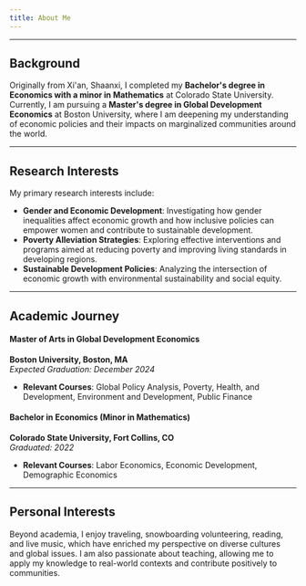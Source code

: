 ```yaml
---
title: About Me
---
```


---
Background
--

Originally from Xi'an, Shaanxi, I completed my **Bachelor's degree in Economics with a minor in Mathematics** at Colorado State University. Currently, I am pursuing a **Master's degree in Global Development Economics** at Boston University, where I am deepening my understanding of economic policies and their impacts on marginalized communities around the world.

---
Research Interests
--
My primary research interests include:

- **Gender and Economic Development**: Investigating how gender inequalities affect economic growth and how inclusive policies can empower women and contribute to sustainable development.
- **Poverty Alleviation Strategies**: Exploring effective interventions and programs aimed at reducing poverty and improving living standards in developing regions.
- **Sustainable Development Policies**: Analyzing the intersection of economic growth with environmental sustainability and social equity.

---
Academic Journey
--
#### Master of Arts in Global Development Economics

**Boston University, Boston, MA**  
_Expected Graduation: December 2024_

- **Relevant Courses**: Global Policy Analysis, Poverty, Health, and Development, Environment and Development, Public Finance

#### Bachelor in Economics (Minor in Mathematics)
**Colorado State University, Fort Collins, CO**  
_Graduated: 2022_

- **Relevant Courses**: Labor Economics, Economic Development, Demographic Economics

---
Personal Interests
--
Beyond academia, I enjoy traveling, snowboarding volunteering, reading, and live music, which have enriched my perspective on diverse cultures and global issues. I am also passionate about teaching, allowing me to apply my knowledge to real-world contexts and contribute positively to communities.


